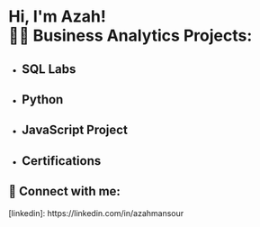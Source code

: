 <h1>Hi, I'm Azah! <br/><a

<h2>👨‍💻 Business Analytics Projects:</h2>

- <b>SQL Labs</b>
  - 
- <b>Python</b>
  - 
- <b>JavaScript Project</b>
  - 
- <b>Certifications</b>
  - 



<h2> 🤳 Connect with me:</h2>
[linkedin]: https://linkedin.com/in/azahmansour
